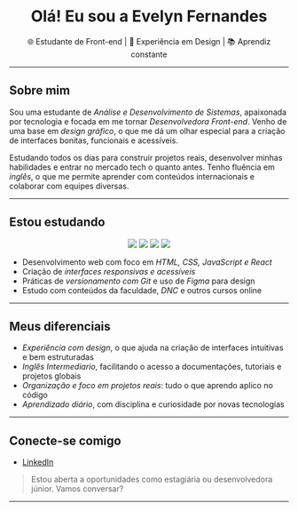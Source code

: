<h1 align="center">Olá! Eu sou a Evelyn Fernandes</h1>

<p align="center">
  🌐 Estudante de Front-end | 🎨 Experiência em Design | 📚 Aprendiz constante
</p>

---

## Sobre mim

Sou uma estudante de *Análise e Desenvolvimento de Sistemas*, apaixonada por tecnologia e focada em me tornar *Desenvolvedora Front-end*. Venho de uma base em *design gráfico*, o que me dá um olhar especial para a criação de interfaces bonitas, funcionais e acessíveis.

Estudando todos os dias para construir projetos reais, desenvolver minhas habilidades e entrar no mercado tech o quanto antes. Tenho fluência em *inglês*, o que me permite aprender com conteúdos internacionais e colaborar com equipes diversas.

---

## Estou estudando

<div align="center">
  <img src="https://img.shields.io/badge/HTML5-E34F26?style=for-the-badge&logo=html5&logoColor=white"/>
  <img src="https://img.shields.io/badge/CSS3-1572B6?style=for-the-badge&logo=css3&logoColor=white"/>
  <img src="https://img.shields.io/badge/JavaScript-F7DF1E?style=for-the-badge&logo=javascript&logoColor=black"/>
  <img src="https://img.shields.io/badge/React-20232A?style=for-the-badge&logo=react&logoColor=61DAFB"/>
</div>

- Desenvolvimento web com foco em *HTML, CSS, JavaScript e React*
- Criação de *interfaces responsivas e acessíveis*
- Práticas de *versionamento com Git* e uso de *Figma* para design
- Estudo com conteúdos da faculdade, *DNC* e outros cursos online

---

## Meus diferenciais

- *Experiência com design*, o que ajuda na criação de interfaces intuitivas e bem estruturadas
- *Inglês Intermediario*, facilitando o acesso a documentações, tutoriais e projetos globais
- *Organização e foco em projetos reais*: tudo o que aprendo aplico no código
- *Aprendizado diário*, com disciplina e curiosidade por novas tecnologias

---

## Conecte-se comigo

- [LinkedIn](https://www.linkedin.com/in/evelyn-fernandes16/)

> Estou aberta a oportunidades como estagiária ou desenvolvedora júnior. Vamos conversar?

---
